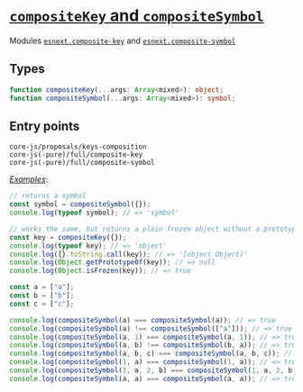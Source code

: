 # [`compositeKey` and `compositeSymbol`](https://github.com/tc39/proposal-richer-keys/tree/master/compositeKey)

Modules [`esnext.composite-key`](/packages/core-js/modules/esnext.composite-key.js) and [`esnext.composite-symbol`](/packages/core-js/modules/esnext.composite-symbol.js)

## Types

```ts
function compositeKey(...args: Array<mixed>): object;
function compositeSymbol(...args: Array<mixed>): symbol;
```

## Entry points



```
core-js/proposals/keys-composition
core-js(-pure)/full/composite-key
core-js(-pure)/full/composite-symbol
```

[_Examples_](https://goo.gl/2oPAH7):

```js
// returns a symbol
const symbol = compositeSymbol({});
console.log(typeof symbol); // => 'symbol'

// works the same, but returns a plain frozen object without a prototype
const key = compositeKey({});
console.log(typeof key); // => 'object'
console.log({}.toString.call(key)); // => '[object Object]'
console.log(Object.getPrototypeOf(key)); // => null
console.log(Object.isFrozen(key)); // => true

const a = ["a"];
const b = ["b"];
const c = ["c"];

console.log(compositeSymbol(a) === compositeSymbol(a)); // => true
console.log(compositeSymbol(a) !== compositeSymbol(["a"])); // => true
console.log(compositeSymbol(a, 1) === compositeSymbol(a, 1)); // => true
console.log(compositeSymbol(a, b) !== compositeSymbol(b, a)); // => true
console.log(compositeSymbol(a, b, c) === compositeSymbol(a, b, c)); // => true
console.log(compositeSymbol(1, a) === compositeSymbol(1, a)); // => true
console.log(compositeSymbol(1, a, 2, b) === compositeSymbol(1, a, 2, b)); // => true
console.log(compositeSymbol(a, a) === compositeSymbol(a, a)); // => true
```
